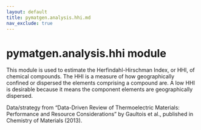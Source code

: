 ```yaml
---
layout: default
title: pymatgen.analysis.hhi.md
nav_exclude: true
---
```


# pymatgen.analysis.hhi module

This module is used to estimate the Herfindahl-Hirschman Index, or HHI, of
chemical compounds. The HHI is a measure of how geographically confined or
dispersed the elements comprising a compound are. A low HHI is desirable
because it means the component elements are geographically dispersed.

Data/strategy from “Data-Driven Review of Thermoelectric Materials:
Performance and Resource Considerations” by Gaultois et al., published
in Chemistry of Materials (2013).